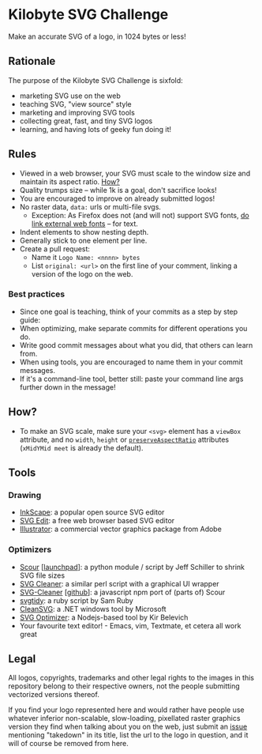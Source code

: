 Kilobyte SVG Challenge
======================

Make an accurate SVG of a logo, in 1024 bytes or less!

## Rationale

The purpose of the Kilobyte SVG Challenge is sixfold:

* marketing SVG use on the web
* teaching SVG, "view source" style
* marketing and improving SVG tools
* collecting great, fast, and tiny SVG logos
* learning, and having lots of geeky fun doing it!

## Rules

* Viewed in a web browser,
  your SVG must scale to the window size
  and maintain its aspect ratio. [How?](#how)
* Quality trumps size
  – while 1k is a goal,
  don't sacrifice looks!
* You are encouraged to improve
  on already submitted logos!
* No raster data, `data:` urls or multi-file svgs.
  * Exception: As Firefox does not
    (and will not) support SVG fonts,
    [do link external web fonts](https://github.com/johan/kilobyte-svg-challenge/commit/e6f68780dbc49dc2c48fdf73e2f2bb4f31e8365b)
    – for text.
* Indent elements to show nesting depth.
* Generally stick to one element per line.
* Create a pull request:
  * Name it `Logo Name: <nnnn> bytes`
  * List `original: <url>`
    on the first line of your comment,
    linking a version of the logo on the web.

### Best practices

* Since one goal is teaching, think of your commits as a step by step guide:
* When optimizing, make separate commits for different operations you do.
* Write good commit messages about what you did, that others can learn from.
* When using tools, you are encouraged to name them in your commit messages.
* If it's a command-line tool, better still:
  paste your command line args further down in the message!

## How?

* To make an SVG scale,
  make sure your `<svg>` element
  has a `viewBox` attribute,
  and no `width`, `height` or
  [`preserveAspectRatio`](https://developer.mozilla.org/en-US/docs/SVG/Attribute/preserveAspectRatio)
  attributes (`xMidYMid meet`
  is already the default).

## Tools

### Drawing

* [InkScape](http://inkscape.org/): a popular open source SVG editor
* [SVG Edit](http://svg-edit.googlecode.com/svn/trunk/editor/svg-editor.html): a free web browser based SVG editor
* [Illustrator](http://www.adobe.com/products/illustrator.html): a commercial vector graphics package from Adobe

### Optimizers

* [Scour](http://www.codedread.com/scour/) [[launchpad](https://launchpad.net/scour)]: a python module / script by Jeff Schiller to shrink SVG file sizes
* [SVG Cleaner](http://libregraphicsworld.org/blog/entry/introducing-svg-cleaner): a similar perl script with a graphical UI wrapper
* [SVG-Cleaner](https://npmjs.org/package/svg-cleaner) [[github](https://github.com/preciousforever/SVG-Cleaner)]: a javascript npm port of (parts of) Scour
* [svgtidy](http://intertwingly.net/code/svgtidy/svgtidy.rb): a ruby script by Sam Ruby
* [CleanSVG](http://cleansvg.codeplex.com/): a .NET windows tool by Microsoft
* [SVG Optimizer](https://github.com/svg/svgo#readme):  a Nodejs-based tool by Kir Belevich
* Your favourite text editor! - Emacs, vim, Textmate, et cetera all work great

## Legal

All logos, copyrights,
trademarks and other legal rights
to the images in this repository
belong to their respective owners,
not the people submitting
vectorized versions thereof.

If you find your logo represented here
and would rather have people use whatever
inferior non-scalable, slow-loading,
pixellated raster graphics version
they find when talking about you on the web,
just submit an [issue](https://github.com/johan/kilobyte-svg-challenge/issues) mentioning "takedown"
in its title, list the url to the logo in question,
and it will of course be removed from here.
